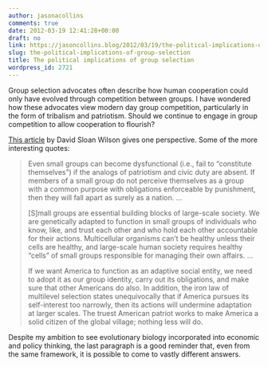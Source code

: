 ```yaml
---
author: jasonacollins
comments: true
date: 2012-03-19 12:41:28+00:00
draft: no
link: https://jasoncollins.blog/2012/03/19/the-political-implications-of-group-selection/
slug: the-political-implications-of-group-selection
title: The political implications of group selection
wordpress_id: 2721
---
```


Group selection advocates often describe how human cooperation could only have evolved through competition between groups. I have wondered how these advocates view modern day group competition, particularly in the form of tribalism and patriotism. Should we continue to engage in group competition to allow cooperation to flourish?

[This article](http://www.thisviewoflife.com/index.php/magazine/articles/on-patriotism-and-civic-duty-whats-an-evolutionist-doing-in-a-place-like-th) by David Sloan Wilson gives one perspective. Some of the more interesting quotes:



<blockquote>Even small groups can become dysfunctional (i.e., fail to “constitute themselves”) if the analogs of patriotism and civic duty are absent. If members of a small group do not perceive themselves as a group with a common purpose with obligations enforceable by punishment, then they will fall apart as surely as a nation. ...

[S]mall groups are essential building blocks of large-scale society. We are genetically adapted to function in small groups of individuals who know, like, and trust each other and who hold each other accountable for their actions. Multicellular organisms can’t be healthy unless their cells are healthy, and large-scale human society requires healthy “cells” of small groups responsible for managing their own affairs. ...

If we want America to function as an adaptive social entity, we need to adopt it as our group identity, carry out its obligations, and make sure that other Americans do also. In addition, the iron law of multilevel selection states unequivocally that if America pursues its self-interest too narrowly, then its actions will undermine adaptation at larger scales. The truest American patriot works to make America a solid citizen of the global village; nothing less will do.</blockquote>



Despite my ambition to see evolutionary biology incorporated into economic and policy thinking, the last paragraph is a good reminder that, even from the same framework, it is possible to come to vastly different answers.
